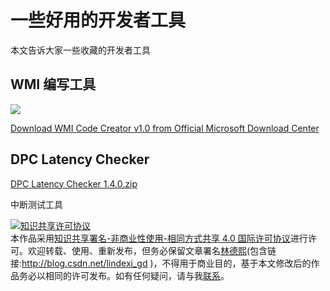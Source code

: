 # 一些好用的开发者工具

本文告诉大家一些收藏的开发者工具

<!--more-->
<!-- CreateTime:5/23/2020 3:56:20 PM -->

<!-- 不发布 -->

## WMI 编写工具

<!-- ![](image/一些好用的开发者工具/一些好用的开发者工具0.png) -->

![](http://image.acmx.xyz/lindexi%2F20205231558522955.jpg)

[Download WMI Code Creator v1.0 from Official Microsoft Download Center](https://www.microsoft.com/en-us/download/details.aspx?id=8572)

## DPC Latency Checker

[DPC Latency Checker 1.4.0.zip](https://download.csdn.net/download/lindexi_gd/12438036 )

中断测试工具

<a rel="license" href="http://creativecommons.org/licenses/by-nc-sa/4.0/"><img alt="知识共享许可协议" style="border-width:0" src="https://licensebuttons.net/l/by-nc-sa/4.0/88x31.png" /></a><br />本作品采用<a rel="license" href="http://creativecommons.org/licenses/by-nc-sa/4.0/">知识共享署名-非商业性使用-相同方式共享 4.0 国际许可协议</a>进行许可。欢迎转载、使用、重新发布，但务必保留文章署名[林德熙](http://blog.csdn.net/lindexi_gd)(包含链接:http://blog.csdn.net/lindexi_gd )，不得用于商业目的，基于本文修改后的作品务必以相同的许可发布。如有任何疑问，请与我[联系](mailto:lindexi_gd@163.com)。
